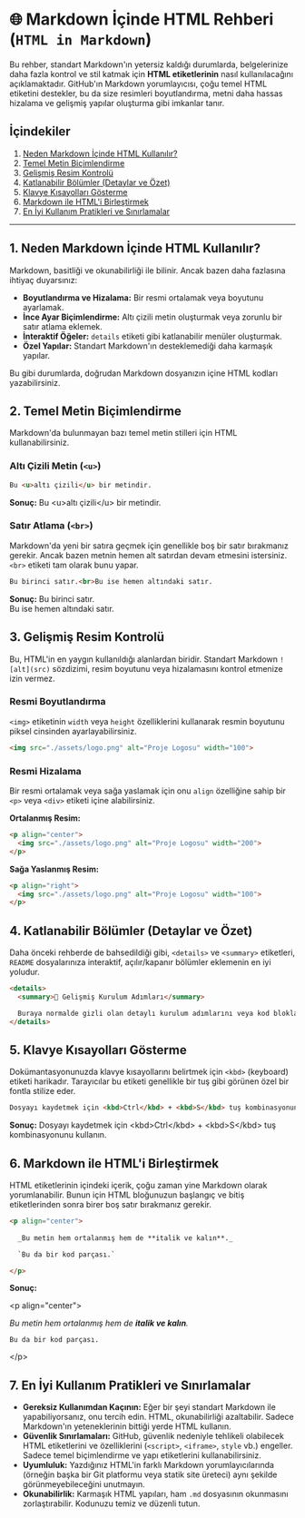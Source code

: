 # 🌐 Markdown İçinde HTML Rehberi (`HTML in Markdown`)

Bu rehber, standart Markdown'ın yetersiz kaldığı durumlarda, belgelerinize daha fazla kontrol ve stil katmak için **HTML etiketlerinin** nasıl kullanılacağını açıklamaktadır. GitHub'ın Markdown yorumlayıcısı, çoğu temel HTML etiketini destekler, bu da size resimleri boyutlandırma, metni daha hassas hizalama ve gelişmiş yapılar oluşturma gibi imkanlar tanır.

## İçindekiler

1.  [Neden Markdown İçinde HTML Kullanılır?](#1-neden-markdown-i̇çinde-html-kullanılır)
2.  [Temel Metin Biçimlendirme](#2-temel-metin-biçimlendirme)
3.  [Gelişmiş Resim Kontrolü](#3-gelişmiş-resim-kontrolü)
4.  [Katlanabilir Bölümler (Detaylar ve Özet)](#4-katlanabilir-bölümler-detaylar-ve-özet)
5.  [Klavye Kısayolları Gösterme](#5-klavye-kısayolları-gösterme)
6.  [Markdown ile HTML'i Birleştirmek](#6-markdown-ile-htmli-birleştirmek)
7.  [En İyi Kullanım Pratikleri ve Sınırlamalar](#7-en-i̇yi-kullanım-pratikleri-ve-sınırlamalar)

-----

## 1\. Neden Markdown İçinde HTML Kullanılır?

Markdown, basitliği ve okunabilirliği ile bilinir. Ancak bazen daha fazlasına ihtiyaç duyarsınız:

  - **Boyutlandırma ve Hizalama:** Bir resmi ortalamak veya boyutunu ayarlamak.
  - **İnce Ayar Biçimlendirme:** Altı çizili metin oluşturmak veya zorunlu bir satır atlama eklemek.
  - **İnteraktif Öğeler:** `details` etiketi gibi katlanabilir menüler oluşturmak.
  - **Özel Yapılar:** Standart Markdown'ın desteklemediği daha karmaşık yapılar.

Bu gibi durumlarda, doğrudan Markdown dosyanızın içine HTML kodları yazabilirsiniz.

## 2\. Temel Metin Biçimlendirme

Markdown'da bulunmayan bazı temel metin stilleri için HTML kullanabilirsiniz.

### Altı Çizili Metin (`<u>`)

```html
Bu <u>altı çizili</u> bir metindir.
```

**Sonuç:** Bu \<u\>altı çizili\</u\> bir metindir.

### Satır Atlama (`<br>`)

Markdown'da yeni bir satıra geçmek için genellikle boş bir satır bırakmanız gerekir. Ancak bazen metnin hemen alt satırdan devam etmesini istersiniz. `<br>` etiketi tam olarak bunu yapar.

```markdown
Bu birinci satır.<br>Bu ise hemen altındaki satır.
```

**Sonuç:**
Bu birinci satır.<br>Bu ise hemen altındaki satır.

## 3\. Gelişmiş Resim Kontrolü

Bu, HTML'in en yaygın kullanıldığı alanlardan biridir. Standart Markdown `![alt](src)` sözdizimi, resim boyutunu veya hizalamasını kontrol etmenize izin vermez.

### Resmi Boyutlandırma

`<img>` etiketinin `width` veya `height` özelliklerini kullanarak resmin boyutunu piksel cinsinden ayarlayabilirsiniz.

```html
<img src="./assets/logo.png" alt="Proje Logosu" width="100">
```

### Resmi Hizalama

Bir resmi ortalamak veya sağa yaslamak için onu `align` özelliğine sahip bir `<p>` veya `<div>` etiketi içine alabilirsiniz.

**Ortalanmış Resim:**

```html
<p align="center">
  <img src="./assets/logo.png" alt="Proje Logosu" width="200">
</p>
```

**Sağa Yaslanmış Resim:**

```html
<p align="right">
  <img src="./assets/logo.png" alt="Proje Logosu" width="100">
</p>
```

## 4\. Katlanabilir Bölümler (Detaylar ve Özet)

Daha önceki rehberde de bahsedildiği gibi, `<details>` ve `<summary>` etiketleri, `README` dosyalarınıza interaktif, açılır/kapanır bölümler eklemenin en iyi yoludur.

```html
<details>
  <summary>🚀 Gelişmiş Kurulum Adımları</summary>

  Buraya normalde gizli olan detaylı kurulum adımlarını veya kod bloklarını ekleyebilirsiniz.
</details>
```

## 5\. Klavye Kısayolları Gösterme

Dokümantasyonunuzda klavye kısayollarını belirtmek için `<kbd>` (keyboard) etiketi harikadır. Tarayıcılar bu etiketi genellikle bir tuş gibi görünen özel bir fontla stilize eder.

```html
Dosyayı kaydetmek için <kbd>Ctrl</kbd> + <kbd>S</kbd> tuş kombinasyonunu kullanın.
```

**Sonuç:**
Dosyayı kaydetmek için \<kbd\>Ctrl\</kbd\> + \<kbd\>S\</kbd\> tuş kombinasyonunu kullanın.

## 6\. Markdown ile HTML'i Birleştirmek

HTML etiketlerinin içindeki içerik, çoğu zaman yine Markdown olarak yorumlanabilir. Bunun için HTML bloğunuzun başlangıç ve bitiş etiketlerinden sonra birer boş satır bırakmanız gerekir.

```html
<p align="center">
  
  _Bu metin hem ortalanmış hem de **italik ve kalın**._

  `Bu da bir kod parçası.`

</p>
```

**Sonuç:**

\<p align="center"\>

*Bu metin hem ortalanmış hem de **italik ve kalın**.*

`Bu da bir kod parçası.`

\</p\>

## 7\. En İyi Kullanım Pratikleri ve Sınırlamalar

  - **Gereksiz Kullanımdan Kaçının:** Eğer bir şeyi standart Markdown ile yapabiliyorsanız, onu tercih edin. HTML, okunabilirliği azaltabilir. Sadece Markdown'ın yeteneklerinin bittiği yerde HTML kullanın.
  - **Güvenlik Sınırlamaları:** GitHub, güvenlik nedeniyle tehlikeli olabilecek HTML etiketlerini ve özelliklerini (`<script>`, `<iframe>`, `style` vb.) engeller. Sadece temel biçimlendirme ve yapı etiketlerini kullanabilirsiniz.
  - **Uyumluluk:** Yazdığınız HTML'in farklı Markdown yorumlayıcılarında (örneğin başka bir Git platformu veya statik site üreteci) aynı şekilde görünmeyebileceğini unutmayın.
  - **Okunabilirlik:** Karmaşık HTML yapıları, ham `.md` dosyasının okunmasını zorlaştırabilir. Kodunuzu temiz ve düzenli tutun.